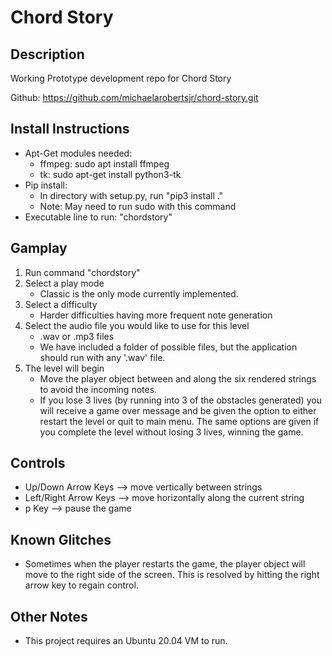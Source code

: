 # Chord Story

## Description
Working Prototype development repo for Chord Story

Github: https://github.com/michaelarobertsjr/chord-story.git

## Install Instructions
* Apt-Get modules needed:
  * ffmpeg: sudo apt install ffmpeg
  * tk: sudo apt-get install python3-tk
* Pip install:
  * In directory with setup.py, run "pip3 install ."
  * Note: May need to run sudo with this command
* Executable line to run: "chordstory"

## Gamplay
1. Run command "chordstory"
2. Select a play mode
   * Classic is the only mode currently implemented.
3. Select a difficulty
   * Harder difficulties having more frequent note generation
4. Select the audio file you would like to use for this level
   * .wav or .mp3 files
   * We have included a folder of possible files, but the application should run with any '.wav' file. 
5. The level will begin
   * Move the player object between and along the six rendered strings to avoid the incoming notes. 
   * If you lose 3 lives (by running into 3 of the obstacles generated) you will receive a game over message and be given the option to either restart the level or quit to main menu. The same options are given if you complete the level without losing 3 lives, winning the game.

## Controls
* Up/Down Arrow Keys --> move vertically between strings
* Left/Right Arrow Keys --> move horizontally along the current string
* p Key --> pause the game

## Known Glitches
* Sometimes when the player restarts the game, the player object will move to the right side of the screen. This is resolved by hitting the right arrow key to regain control.

## Other Notes
* This project requires an Ubuntu 20.04 VM to run.
